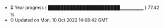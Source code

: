 - ⏳ Year progress { ███████████████████████▁▁▁▁▁▁▁ } 77.42 %
- ⏰ Updated on Mon, 10 Oct 2022 14:08:42 GMT

